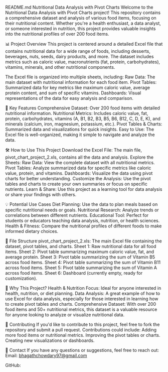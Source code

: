 README.md
Nutritional Data Analysis with Pivot Charts
Welcome to the Nutritional Data Analysis with Pivot Charts project! This repository contains a comprehensive dataset and analysis of various food items, focusing on their nutritional content. Whether you're a health enthusiast, a data analyst, or someone interested in nutrition, this project provides valuable insights into the nutritional profiles of over 200 food items.

📊 Project Overview
This project is centered around a detailed Excel file that contains nutritional data for a wide range of foods, including desserts, beverages, nuts, seeds, dairy products, and more. The dataset includes metrics such as caloric value, macronutrients (fat, protein, carbohydrates), vitamins, minerals, and other nutritional components.

The Excel file is organized into multiple sheets, including:
Raw Data: The main dataset with nutritional information for each food item.
Pivot Tables: Summarized data for key metrics like maximum caloric value, average protein content, and sum of specific vitamins.
Dashboards: Visual representations of the data for easy analysis and comparison.

🎯 Key Features
Comprehensive Dataset: Over 200 food items with detailed nutritional information.
Nutritional Metrics: Includes caloric value, fat, protein, carbohydrates, vitamins (A, B1, B2, B3, B5, B6, B12, C, D, E, K), and minerals (calcium, iron, magnesium, potassium, etc.).
Pivot Tables & Charts: Summarized data and visualizations for quick insights.
Easy to Use: The Excel file is well-organized, making it simple to navigate and analyze the data.

🛠️ How to Use This Project
Download the Excel File: The main file, pivot_chart_project_2.xls, contains all the data and analysis.
Explore the Sheets:
Raw Data: View the complete dataset with all nutritional metrics.
Pivot Tables: Analyze summarized data for specific metrics like caloric value, protein, and vitamins.
Dashboards: Visualize the data using pivot charts for better understanding.
Customize the Analysis: Use the pivot tables and charts to create your own summaries or focus on specific nutrients.
Learn & Share: Use this project as a learning tool for data analysis or share your findings with others.

💡 Potential Use Cases
Diet Planning: Use the data to plan meals based on specific nutritional needs or goals.
Nutritional Research: Analyze trends or correlations between different nutrients.
Educational Tool: Perfect for students or educators teaching data analysis, nutrition, or health sciences.
Health & Fitness: Compare the nutritional profiles of different foods to make informed dietary choices.

📂 File Structure
pivot_chart_project_2.xls: The main Excel file containing the dataset, pivot tables, and charts.
Sheet 1: Raw nutritional data for all food items.
Sheet 2: Pivot table summarizing maximum caloric value, fat, and average protein.
Sheet 3: Pivot table summarizing the sum of Vitamin B5 across food items.
Sheet 4: Pivot table summarizing the sum of Vitamin B11 across food items.
Sheet 5: Pivot table summarizing the sum of Vitamin A across food items.
Sheet 6: Dashboard (currently empty, ready for customization).

🚀 Why This Project?
Health & Nutrition Focus: Ideal for anyone interested in health, nutrition, or diet planning.
Data Analysis: A great example of how to use Excel for data analysis, especially for those interested in learning how to create pivot tables and charts.
Comprehensive Dataset: With over 200 food items and 50+ nutritional metrics, this dataset is a valuable resource for anyone looking to analyze or visualize nutritional data.

📝 Contributing
If you'd like to contribute to this project, feel free to fork the repository and submit a pull request. Contributions could include:
Adding more food items or nutritional metrics.
Improving the pivot tables or charts.
Creating new visualizations or dashboards.

📧 Contact
If you have any questions or suggestions, feel free to reach out:
Email: bhagathchowdary97@gmail.com

GitHub: 
